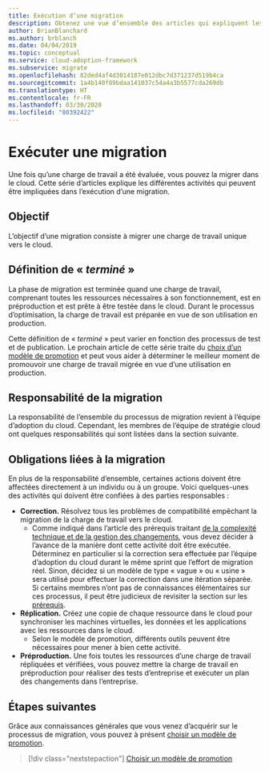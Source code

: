 ```yaml
---
title: Exécution d’une migration
description: Obtenez une vue d’ensemble des articles qui expliquent les différentes activités qui peuvent être impliquées dans la migration d’une charge de travail dans Azure.
author: BrianBlanchard
ms.author: brblanch
ms.date: 04/04/2019
ms.topic: conceptual
ms.service: cloud-adoption-framework
ms.subservice: migrate
ms.openlocfilehash: 82ded4af4d3014187e012dbc7d371237d519b4ca
ms.sourcegitcommit: 1a4b140f09bdaa141037c54a4a3b5577cda269db
ms.translationtype: HT
ms.contentlocale: fr-FR
ms.lasthandoff: 03/30/2020
ms.locfileid: "80392422"
---
```

# <a name="execute-a-migration"></a>Exécuter une migration

Une fois qu’une charge de travail a été évaluée, vous pouvez la migrer dans le cloud. Cette série d’articles explique les différentes activités qui peuvent être impliquées dans l’exécution d’une migration.

## <a name="objective"></a>Objectif

L’objectif d’une migration consiste à migrer une charge de travail unique vers le cloud.

## <a name="definition-of-done"></a>Définition de « *terminé* »

La phase de migration est terminée quand une charge de travail, comprenant toutes les ressources nécessaires à son fonctionnement, est en préproduction et est prête à être testée dans le cloud. Durant le processus d’optimisation, la charge de travail est préparée en vue de son utilisation en production.

Cette définition de « *terminé* » peut varier en fonction des processus de test et de publication. Le prochain article de cette série traite du [choix d’un modèle de promotion](./promotion-models.md) et peut vous aider à déterminer le meilleur moment de promouvoir une charge de travail migrée en vue d’une utilisation en production.

## <a name="accountability-during-migration"></a>Responsabilité de la migration

La responsabilité de l’ensemble du processus de migration revient à l’équipe d’adoption du cloud. Cependant, les membres de l’équipe de stratégie cloud ont quelques responsabilités qui sont listées dans la section suivante.

## <a name="responsibilities-during-migration"></a>Obligations liées à la migration

En plus de la responsabilité d’ensemble, certaines actions doivent être affectées directement à un individu ou à un groupe. Voici quelques-unes des activités qui doivent être confiées à des parties responsables :

- **Correction.** Résolvez tous les problèmes de compatibilité empêchant la migration de la charge de travail vers le cloud.
  - Comme indiqué dans l’article des prérequis traitant [de la complexité technique et de la gestion des changements](../prerequisites/technical-complexity.md), vous devez décider à l’avance de la manière dont cette activité doit être exécutée. Déterminez en particulier si la correction sera effectuée par l’équipe d’adoption du cloud durant le même sprint que l’effort de migration réel. Sinon, décidez si un modèle de type « vague » ou « usine » sera utilisé pour effectuer la correction dans une itération séparée. Si certains membres n’ont pas de connaissances élémentaires sur ces processus, il peut être judicieux de revisiter la section sur les [prérequis](../prerequisites/index.md).
- **Réplication.** Créez une copie de chaque ressource dans le cloud pour synchroniser les machines virtuelles, les données et les applications avec les ressources dans le cloud.
  - Selon le modèle de promotion, différents outils peuvent être nécessaires pour mener à bien cette activité.
- **Préproduction.** Une fois toutes les ressources d’une charge de travail répliquées et vérifiées, vous pouvez mettre la charge de travail en préproduction pour réaliser des tests d’entreprise et exécuter un plan des changements dans l’entreprise.

## <a name="next-steps"></a>Étapes suivantes

Grâce aux connaissances générales que vous venez d’acquérir sur le processus de migration, vous pouvez à présent [choisir un modèle de promotion](./promotion-models.md).

> [!div class="nextstepaction"]
> [Choisir un modèle de promotion](./promotion-models.md)
